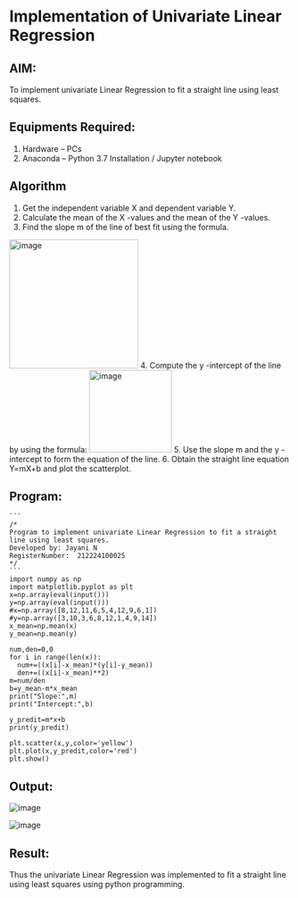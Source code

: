 # Implementation of Univariate Linear Regression
## AIM:
To implement univariate Linear Regression to fit a straight line using least squares.

## Equipments Required:
1. Hardware – PCs
2. Anaconda – Python 3.7 Installation / Jupyter notebook

## Algorithm
1. Get the independent variable X and dependent variable Y.
2. Calculate the mean of the X -values and the mean of the Y -values.
3. Find the slope m of the line of best fit using the formula. 
<img width="231" alt="image" src="https://user-images.githubusercontent.com/93026020/192078527-b3b5ee3e-992f-46c4-865b-3b7ce4ac54ad.png">
4. Compute the y -intercept of the line by using the formula:
<img width="148" alt="image" src="https://user-images.githubusercontent.com/93026020/192078545-79d70b90-7e9d-4b85-9f8b-9d7548a4c5a4.png">
5. Use the slope m and the y -intercept to form the equation of the line.
6. Obtain the straight line equation Y=mX+b and plot the scatterplot.

## Program:
    ```
    /*
    Program to implement univariate Linear Regression to fit a straight line using least squares.
    Developed by: Jayani N
    RegisterNumber:  212224100025
    */
    ```
    import numpy as np
    import matplotlib.pyplot as plt
    x=np.array(eval(input()))
    y=np.array(eval(input()))
    #x=np.array([8,12,11,6,5,4,12,9,6,1])
    #y=np.array([3,10,3,6,8,12,1,4,9,14])
    x_mean=np.mean(x)
    y_mean=np.mean(y)
    
    num,den=0,0
    for i in range(len(x)):
      num+=((x[i]-x_mean)*(y[i]-y_mean))
      den+=((x[i]-x_mean)**2)
    m=num/den
    b=y_mean-m*x_mean
    print("Slope:",m)
    print("Intercept:",b)
    
    y_predit=m*x+b
    print(y_predit)
    
    plt.scatter(x,y,color='yellow')
    plt.plot(x,y_predit,color='red')
    plt.show()

## Output:
![image](https://github.com/user-attachments/assets/0fb1c4ca-1016-4fd6-8fc7-e2f55a9f084e)

![image](https://github.com/user-attachments/assets/09f06f23-eddb-4f89-b667-dfbe2eeb66df)




## Result:
Thus the univariate Linear Regression was implemented to fit a straight line using least squares using python programming.
